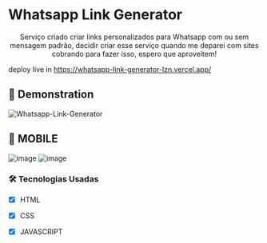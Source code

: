 # Whatsapp Link Generator

<p align='center'>Serviço criado criar links personalizados para Whatsapp com ou sem mensagem padrão, decidir criar esse serviço quando me deparei com sites cobrando para fazer isso, espero que aproveitem!</p>

deploy live in https://whatsapp-link-generator-lzn.vercel.app/


## 🎨 Demonstration
![Whatsapp-Link-Generator](https://github.com/user-attachments/assets/9fd9456a-107c-4b2a-8c9f-3a963555d255)


## 📱 MOBILE
![image](https://github.com/user-attachments/assets/1151727b-54fd-4d98-81b0-d003827c1394)
![image](https://github.com/user-attachments/assets/7dcbcb3e-60b4-4778-94eb-1ede87885eb6)


### 🛠 Tecnologias Usadas

- [x] HTML
- [x] CSS
- [x] JAVASCRIPT

